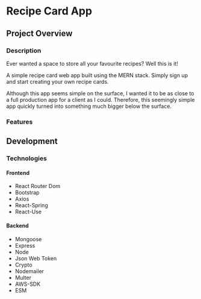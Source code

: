 # Recipe Card App

## Project Overview

### Description

Ever wanted a space to store all your favourite recipes? Well this is it!

A simple recipe card web app built using the MERN stack. Simply sign up and start creating your own recipe cards.

Although this app seems simple on the surface, I wanted it to be as close to a full production app for a client as I could. Therefore, this seemingly simple app quickly turned into something much bigger below the surface.

### Features

## Development

### Technologies

#### Frontend

- React Router Dom
- Bootstrap
- Axios
- React-Spring
- React-Use

#### Backend

- Mongoose
- Express
- Node
- Json Web Token
- Crypto
- Nodemailer
- Multer
- AWS-SDK
- ESM